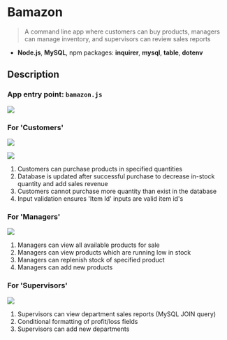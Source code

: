 # Bamazon

> A command line app where customers can buy products, managers can manage inventory, and supervisors can review sales reports

* **Node.js**, **MySQL**, npm packages: **inquirer**, **mysql**, **table**, **dotenv**

## Description

### App entry point: ```bamazon.js```

![](https://user-images.githubusercontent.com/26657982/38477186-5f45cc44-3b7f-11e8-8585-81e7872493dc.gif)

### For 'Customers'

![](https://user-images.githubusercontent.com/26657982/38477184-5f2f3736-3b7f-11e8-9a17-56c1075a7d3d.gif)

![](https://user-images.githubusercontent.com/26657982/38477185-5f38f5d2-3b7f-11e8-9b60-799d5f978ab5.gif)

1. Customers can purchase products in specified quantities
2. Database is updated after successful purchase to decrease in-stock quantity and add sales revenue
3. Customers cannot purchase more quantity than exist in the database
4. Input validation ensures 'Item Id' inputs are valid item id's

### For 'Managers'

![](https://user-images.githubusercontent.com/26657982/38477182-5f1b5298-3b7f-11e8-9705-b5fcf3a45782.gif)


1. Managers can view all available products for sale
2. Managers can view products which are running low in stock
3. Managers can replenish stock of specified product
4. Managers can add new products

### For 'Supervisors'

![](https://user-images.githubusercontent.com/26657982/38477182-5f1b5298-3b7f-11e8-9705-b5fcf3a45782.gif)

1. Supervisors can view department sales reports (MySQL JOIN query)
2. Conditional formatting of profit/loss fields
3. Supervisors can add new departments